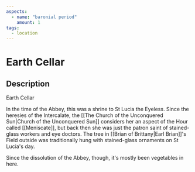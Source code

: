 ```yaml
---
aspects: 
  - name: "baronial period"
    amount: 1
tags:
  - location
---
```


# Earth Cellar

## Description
Earth Cellar

In the time of the Abbey, this was a shrine to St Lucia the Eyeless. Since the heresies of the Intercalate, the [[The Church of the Unconquered Sun|Church of the Unconquered Sun]] considers her an aspect of the Hour called [[Meniscate]], but back then she was just the patron saint of stained-glass workers and eye doctors. The tree in [[Brian of Brittany|Earl Brian]]'s Field outside was traditionally hung with stained-glass ornaments on St Lucia's day.

Since the dissolution of the Abbey, though, it's mostly been vegetables in here.